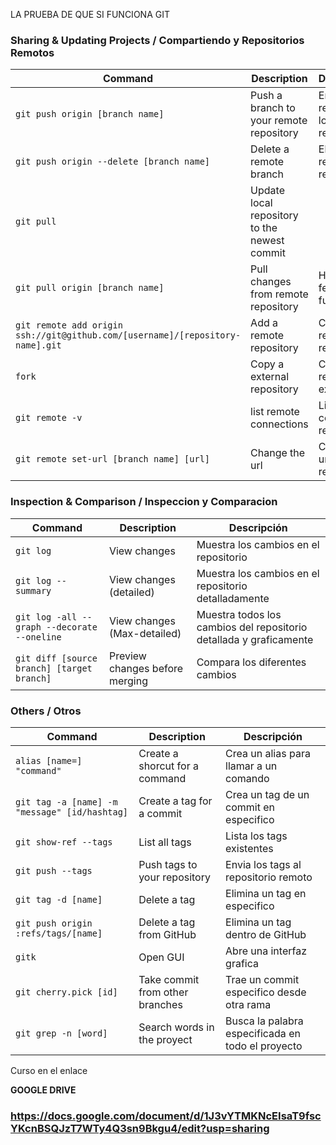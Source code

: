 LA PRUEBA DE QUE SI FUNCIONA GIT
### Sharing & Updating Projects / Compartiendo y Repositorios Remotos

| Command | Description | Descripción |
| ------- | ----------- | ----------- |
| `git push origin [branch name]` | Push a branch to your remote repository | Envia el repositorio local a remoto |
| `git push origin --delete [branch name]` | Delete a remote branch | Elimina un repositorio remoto |
| `git pull` | Update local repository to the newest commit |
| `git pull origin [branch name]` | Pull changes from remote repository | Hace un feth y fusiona
| `git remote add origin ssh://git@github.com/[username]/[repository-name].git` | Add a remote repository | Crea un repositorio remoto |
| `fork` | Copy a external repository | Copa un repositorio externo |
| `git remote -v` | list remote connections | Lista las conexiones remotas |
| `git remote set-url [branch name] [url]` | Change the url | Cambia la url del repositorio |

### Inspection & Comparison / Inspeccion y Comparacion

| Command | Description | Descripción |
| ------- | ----------- | ----------- |
| `git log` | View changes | Muestra los cambios en el repositorio |
| `git log --summary` | View changes (detailed) | Muestra los cambios en el repositorio detalladamente |
| `git log -all --graph --decorate --oneline` | View changes (Max-detailed) | Muestra todos los cambios del repositorio detallada y graficamente |
| `git diff [source branch] [target branch]` | Preview changes before merging | Compara los diferentes cambios |


### Others / Otros

| Command | Description | Descripción |
| ------- | ----------- | ----------- |
| `alias [name=] "command"` | Create a shorcut for a command | Crea un alias para llamar a un comando |
| `git tag -a [name] -m "message" [id/hashtag]` | Create a tag for a commit | Crea un tag de un commit en especifico |
| `git show-ref --tags` | List all tags | Lista los tags existentes |
| `git push --tags` | Push tags to your repository | Envia los tags al repositorio remoto |
| `git tag -d [name]` | Delete a tag | Elimina un tag en especifico |
| `git push origin :refs/tags/[name]` | Delete a tag from GitHub | Elimina un tag dentro de GitHub |
| `gitk` | Open GUI | Abre una interfaz grafica |
| `git cherry.pick [id]` | Take commit from other branches | Trae un commit especifico desde otra rama |
| `git grep -n [word]` | Search words in the proyect | Busca la palabra especificada en todo el proyecto |


Curso en  el enlace

**GOOGLE DRIVE**

###  https://docs.google.com/document/d/1J3vYTMKNcEIsaT9fscYKcnBSQJzT7WTy4Q3sn9Bkgu4/edit?usp=sharing
